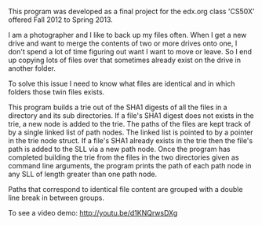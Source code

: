This program was developed as a final project for the edx.org class 'CS50X' offered Fall 2012 to Spring 2013. 

I am a photographer and I like to back up my files often. When I get a new drive and want to merge the contents of 
two or more drives onto one, I don't spend a lot of time figuring out want I want to move or leave. 
So I end up copying lots of files over that sometimes already exist on the drive in another folder. 

To solve this issue I need to know what files are identical and in which folders those twin files exists. 

This program builds a trie out of the SHA1 digests of all the files in a directory and its sub directories. If a file's SHA1 digest does not exists in the trie, a new node is added to the trie. The paths of the files are kept track of by a single linked list of path nodes. The linked list is pointed to by a pointer in the trie node struct. If a file's SHA1 already exists in the trie then the file's path is added to the SLL via a new path node. Once the program has completed building the trie from the files in the two directories given as command line arguments, the program prints the path of each path node in any SLL of length greater than one path node.

Paths that correspond to identical file content are grouped with a double line break in between groups.

To see a video demo: http://youtu.be/d1KNQrwsDXg
